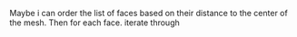 
Maybe i can order the list of faces based on their distance to the center of the mesh. 
Then for each face.
    iterate through 
